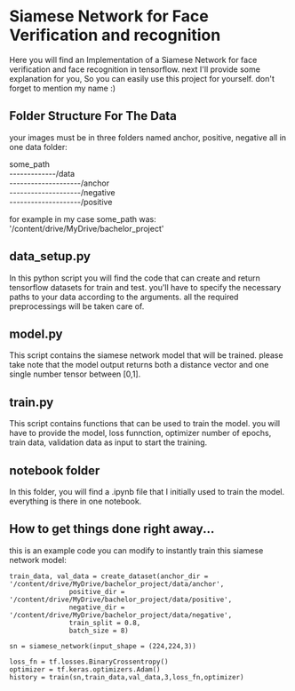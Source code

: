 # Siamese Network for Face Verification and recognition
Here you will find an Implementation of a Siamese Network for face verification and face recognition in tensorflow.
next I'll provide some explanation for you, So you can easily use this project for yourself.
don't forget to mention my name :)

## Folder Structure For The Data
your images must be in three folders named anchor, positive, negative all in one data folder:

                                                      
some_path<br>
-------------/data<br>
--------------------/anchor<br>
--------------------/negative<br>
--------------------/positive<br>

for example in my case some_path was: '/content/drive/MyDrive/bachelor_project'

## data_setup.py
In this python script you will find the code that can create and return tensorflow datasets for train and test. you'll have to
specify the necessary paths to your data according to the arguments. all the required preprocessings will be taken care of.

## model.py
This script contains the siamese network model that will be trained. please take note that the model output returns both
a distance vector and one single number tensor between [0,1].

## train.py
This script contains functions that can be used to train the model. you will have to provide the model, loss funnction, optimizer
number of epochs, train data, validation data as input to start the training.

## notebook folder
In this folder, you will find a .ipynb file that I initially used to train the model. everything is there in one notebook.

## How to get things done right away...
this is an example code you can modify to instantly train this siamese network model:

```
train_data, val_data = create_dataset(anchor_dir = '/content/drive/MyDrive/bachelor_project/data/anchor',
               positive_dir = '/content/drive/MyDrive/bachelor_project/data/positive',
               negative_dir = '/content/drive/MyDrive/bachelor_project/data/negative',
               train_split = 0.8,
               batch_size = 8)

sn = siamese_network(input_shape = (224,224,3))

loss_fn = tf.losses.BinaryCrossentropy()
optimizer = tf.keras.optimizers.Adam()
history = train(sn,train_data,val_data,3,loss_fn,optimizer)
```
                            
                            
